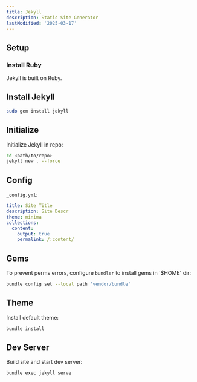 ```yaml
---
title: Jekyll
description: Static Site Generator
lastModified: '2025-03-17'
---
```


## Setup

### Install Ruby

Jekyll is built on Ruby. 
## Install Jekyll

```bash
sudo gem install jekyll
```

## Initialize

Initialize Jekyll in repo:

```bash
cd <path/to/repo>
jekyll new . --force
```

## Config

`_config.yml`:

```yaml
title: Site Title
description: Site Descr
theme: minima
collections:
  content:
    output: true
    permalink: /:content/
```

## Gems

To prevent perms errors, configure `bundler` to install gems in '$HOME' dir:

```bash
bundle config set --local path 'vendor/bundle'
```

## Theme

Install default theme:

```bash
bundle install
```

## Dev Server

Build site and start dev server:

```bash
bundle exec jekyll serve
```
